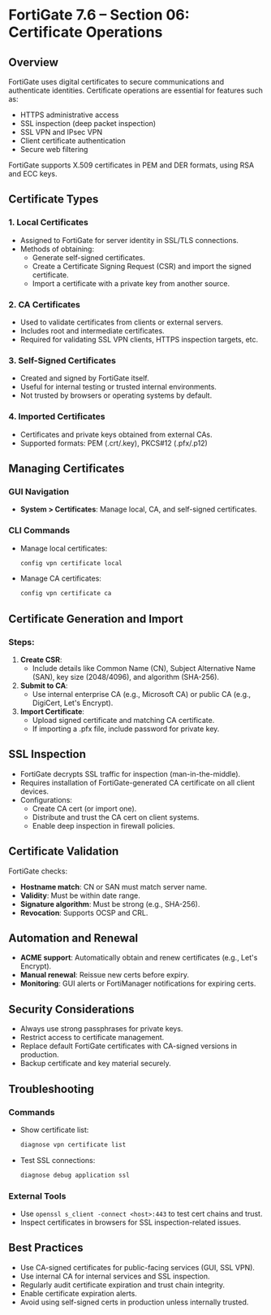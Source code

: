 # FortiGate 7.6 – Section 06: Certificate Operations

## Overview

FortiGate uses digital certificates to secure communications and authenticate identities. Certificate operations are essential for features such as:

- HTTPS administrative access
- SSL inspection (deep packet inspection)
- SSL VPN and IPsec VPN
- Client certificate authentication
- Secure web filtering

FortiGate supports X.509 certificates in PEM and DER formats, using RSA and ECC keys.

## Certificate Types

### 1. Local Certificates
- Assigned to FortiGate for server identity in SSL/TLS connections.
- Methods of obtaining:
  - Generate self-signed certificates.
  - Create a Certificate Signing Request (CSR) and import the signed certificate.
  - Import a certificate with a private key from another source.

### 2. CA Certificates
- Used to validate certificates from clients or external servers.
- Includes root and intermediate certificates.
- Required for validating SSL VPN clients, HTTPS inspection targets, etc.

### 3. Self-Signed Certificates
- Created and signed by FortiGate itself.
- Useful for internal testing or trusted internal environments.
- Not trusted by browsers or operating systems by default.

### 4. Imported Certificates
- Certificates and private keys obtained from external CAs.
- Supported formats: PEM (.crt/.key), PKCS#12 (.pfx/.p12)

## Managing Certificates

### GUI Navigation
- **System > Certificates**: Manage local, CA, and self-signed certificates.

### CLI Commands
- Manage local certificates:
  ```bash
  config vpn certificate local
  ```
- Manage CA certificates:
  ```bash
  config vpn certificate ca
  ```

## Certificate Generation and Import

### Steps:
1. **Create CSR**:
   - Include details like Common Name (CN), Subject Alternative Name (SAN), key size (2048/4096), and algorithm (SHA-256).
2. **Submit to CA**:
   - Use internal enterprise CA (e.g., Microsoft CA) or public CA (e.g., DigiCert, Let's Encrypt).
3. **Import Certificate**:
   - Upload signed certificate and matching CA certificate.
   - If importing a .pfx file, include password for private key.

## SSL Inspection

- FortiGate decrypts SSL traffic for inspection (man-in-the-middle).
- Requires installation of FortiGate-generated CA certificate on all client devices.
- Configurations:
  - Create CA cert (or import one).
  - Distribute and trust the CA cert on client systems.
  - Enable deep inspection in firewall policies.

## Certificate Validation

FortiGate checks:
- **Hostname match**: CN or SAN must match server name.
- **Validity**: Must be within date range.
- **Signature algorithm**: Must be strong (e.g., SHA-256).
- **Revocation**: Supports OCSP and CRL.

## Automation and Renewal

- **ACME support**: Automatically obtain and renew certificates (e.g., Let's Encrypt).
- **Manual renewal**: Reissue new certs before expiry.
- **Monitoring**: GUI alerts or FortiManager notifications for expiring certs.

## Security Considerations

- Always use strong passphrases for private keys.
- Restrict access to certificate management.
- Replace default FortiGate certificates with CA-signed versions in production.
- Backup certificate and key material securely.

## Troubleshooting

### Commands
- Show certificate list:
  ```bash
  diagnose vpn certificate list
  ```
- Test SSL connections:
  ```bash
  diagnose debug application ssl
  ```

### External Tools
- Use `openssl s_client -connect <host>:443` to test cert chains and trust.
- Inspect certificates in browsers for SSL inspection-related issues.

## Best Practices

- Use CA-signed certificates for public-facing services (GUI, SSL VPN).
- Use internal CA for internal services and SSL inspection.
- Regularly audit certificate expiration and trust chain integrity.
- Enable certificate expiration alerts.
- Avoid using self-signed certs in production unless internally trusted.
